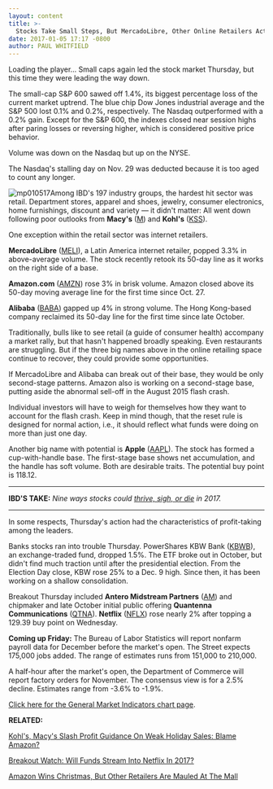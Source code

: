```yaml
---
layout: content
title: >-
  Stocks Take Small Steps, But MercadoLibre, Other Online Retailers Act Well
date: 2017-01-05 17:17 -0800
author: PAUL WHITFIELD
---
```






Loading the player...
Small caps again led the stock market Thursday, but this time they were leading the way down.


The small-cap S&P 600 sawed off 1.4%, its biggest percentage loss of the current market uptrend. The blue chip Dow Jones industrial average and the S&P 500 lost 0.1% and 0.2%, respectively. The Nasdaq outperformed with a 0.2% gain. Except for the S&P 600, the indexes closed near session highs after paring losses or reversing higher, which is considered positive price behavior.


Volume was down on the Nasdaq but up on the NYSE.


The Nasdaq's stalling day on Nov. 29 was deducted because it is too aged to count any longer.


![mp010517](https://www.investors.com/wp-content/uploads/2017/01/MP010517-193x300.png)Among IBD's 197 industry groups, the hardest hit sector was retail. Department stores, apparel and shoes, jewelry, consumer electronics, home furnishings, discount and variety — it didn't matter: All went down following poor outlooks from **Macy's** ([M](https://research.investors.com/quote.aspx?symbol=M)) and **Kohl's** ([KSS](https://research.investors.com/quote.aspx?symbol=KSS)).


One exception within the retail sector was internet retailers.


**MercadoLibre** ([MELI](https://research.investors.com/quote.aspx?symbol=MELI)), a Latin America internet retailer, popped 3.3% in above-average volume. The stock recently retook its 50-day line as it works on the right side of a base.


**Amazon.com** ([AMZN](https://research.investors.com/quote.aspx?symbol=AMZN)) rose 3% in brisk volume. Amazon closed above its 50-day moving average line for the first time since Oct. 27.


**Alibaba** ([BABA](https://research.investors.com/quote.aspx?symbol=BABA)) gapped up 4% in strong volume. The Hong Kong-based company reclaimed its 50-day line for the first time since late October.


Traditionally, bulls like to see retail (a guide of consumer health) accompany a market rally, but that hasn't happened broadly speaking. Even restaurants are struggling. But if the three big names above in the online retailing space continue to recover, they could provide some opportunities.


If MercadoLibre and Alibaba can break out of their base, they would be only second-stage patterns. Amazon also is working on a second-stage base, putting aside the abnormal sell-off in the August 2015 flash crash.


Individual investors will have to weigh for themselves how they want to account for the flash crash. Keep in mind though, that the reset rule is designed for normal action, i.e., it should reflect what funds were doing on more than just one day.


Another big name with potential is **Apple** ([AAPL](https://research.investors.com/quote.aspx?symbol=AAPL)). The stock has formed a cup-with-handle base. The first-stage base shows net accumulation, and the handle has soft volume. Both are desirable traits. The potential buy point is 118.12.




---


**IBD'S TAKE:** *Nine ways stocks could [thrive, sigh, or die](https://www.investors.com/market-trend/the-big-picture/nine-ways-stocks-could-thrive-sigh-or-die-in-2017/) in 2017.*




---


In some respects, Thursday's action had the characteristics of profit-taking among the leaders.


Banks stocks ran into trouble Thursday. PowerShares KBW Bank ([KBWB](https://research.investors.com/quote.aspx?symbol=KBWB)), an exchange-traded fund, dropped 1.5%. The ETF broke out in October, but didn't find much traction until after the presidential election. From the Election Day close, KBW rose 25% to a Dec. 9 high. Since then, it has been working on a shallow consolidation.


Breakout Thursday included **Antero Midstream Partners** ([AM](https://research.investors.com/quote.aspx?symbol=AM)) and chipmaker and late October initial public offering **Quantenna Communications** ([QTNA](https://research.investors.com/quote.aspx?symbol=QTNA)). **Netflix** ([NFLX](https://research.investors.com/quote.aspx?symbol=NFLX)) rose nearly 2% after topping a 129.39 buy point on Wednesday.


**Coming up Friday:** The Bureau of Labor Statistics will report nonfarm payroll data for December before the market's open. The Street expects 175,000 jobs added. The range of estimates runs from 151,000 to 210,000.


A half-hour after the market's open, the Department of Commerce will report factory orders for November. The consensus view is for a 2.5% decline. Estimates range from -3.6% to -1.9%.


[Click here for the General Market Indicators chart page](https://www.investors.com/wp-content/uploads/2017/01/IBD0501152550GMI.pdf).


**RELATED:**


[Kohl's, Macy's Slash Profit Guidance On Weak Holiday Sales: Blame Amazon?](https://www.investors.com/news/kohls-macys-dive-after-slashing-earnings-guidance-on-weak-holiday-sales/)


[Breakout Watch: Will Funds Stream Into Netflix In 2017?](https://www.investors.com/research/ibd-stock-analysis/breakout-watch-will-funds-stream-into-netflix-stock-in-2017/)


[Amazon Wins Christmas, But Other Retailers Are Mauled At The Mall](https://www.investors.com/news/technology/online-sales-up-as-apple-amazon-gouge-malls-ebay-dominates-social/)




